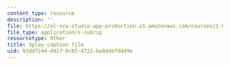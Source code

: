 ```yaml
---
content_type: resource
description: ''
file: https://ol-ocw-studio-app-production.s3.amazonaws.com/courses/2-003sc-engineering-dynamics-fall-2011/93ddf24449278c854721be8ddef0d49e_fK9AGvLf3yw.srt
file_type: application/x-subrip
resourcetype: Other
title: 3play caption file
uid: 93ddf244-4927-8c85-4721-be8ddef0d49e
---
```

